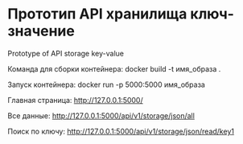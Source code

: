# Прототип API хранилища ключ-значение
Prototype of API storage key-value

Команда для сборки контейнера: docker build -t имя_образа .

Запуск контейнера: docker run -p 5000:5000 имя_образа

Главная страница: http://127.0.0.1:5000/

Все данные: http://127.0.0.1:5000/api/v1/storage/json/all

Поиск по ключу: http://127.0.0.1:5000/api/v1/storage/json/read/key1
